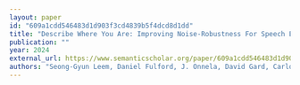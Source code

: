```yaml
---
layout: paper
id: "609a1cdd546483d1d903f3cd4839b5f4dcd8d1dd"
title: "Describe Where You Are: Improving Noise-Robustness For Speech Emotion Recognition With Text Description Of The Environment"
publication: ""
year: 2024
external_url: https://www.semanticscholar.org/paper/609a1cdd546483d1d903f3cd4839b5f4dcd8d1dd
authors: "Seong-Gyun Leem, Daniel Fulford, J. Onnela, David Gard, Carlos Busso"
---
```

